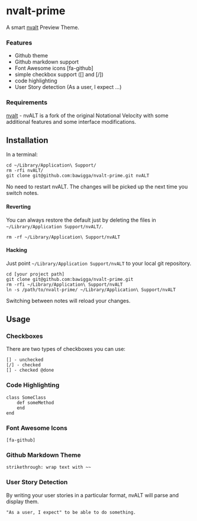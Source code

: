 # nvalt-prime

A smart [nvalt](http://brettterpstra.com/projects/nvalt/) Preview Theme.

### Features

- Github theme
- Github markdown support
- Font Awesome icons [fa-github]
- simple checkbox support ([] and [/])
- code highlighting
- User Story detection (As a user, I expect ...)

### Requirements

[nvalt](http://brettterpstra.com/projects/nvalt/) - nvALT is a fork of the original Notational Velocity with some additional features and some interface modifications.

## Installation

In a terminal:

    cd ~/Library/Application\ Support/
    rm -rfi nvALT/
    git clone git@github.com:bawigga/nvalt-prime.git nvALT

No need to restart nvALT. The changes will be picked up the next time you switch notes.

#### Reverting

You can always restore the default just by deleting the files in `~/Library/Application Support/nvALT/`.

	rm -rf ~/Library/Application\ Support/nvALT

#### Hacking

Just point `~/Library/Application Support/nvALT` to your local git repository.

	cd [your project path]
	git clone git@github.com:bawigga/nvalt-prime.git
    rm -rfi ~/Library/Application\ Support/nvALT
	ln -s /path/to/nvalt-prime/ ~/Library/Application\ Support/nvALT
	
Switching between notes will reload your changes.

## Usage

### Checkboxes

There are two types of checkboxes you can use:

    [] - unchecked
    [/] - checked
    [] - checked @done

### Code Highlighting

    class SomeClass
        def someMethod
        end
    end

### Font Awesome Icons

    [fa-github]

### Github Markdown Theme

    strikethrough: wrap text with ~~
    
### User Story Detection

By writing your user stories in a particular format, nvALT will parse and display them.

    "As a user, I expect" to be able to do something.
